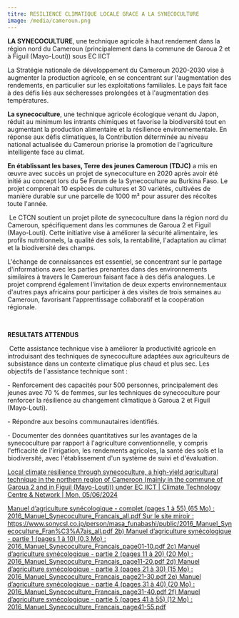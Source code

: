 ```yaml
---
titre: RESILIENCE CLIMATIQUE LOCALE GRACE A LA SYNECOCULTURE
image: /media/cameroun.png
---
```

**LA SYNECOCULTURE**, une technique agricole à haut rendement dans la région nord du Cameroun (principalement dans la commune de Garoua 2 et à Figuil (Mayo-Louti)) sous EC IICT

La Stratégie nationale de développement du Cameroun 2020-2030 vise à augmenter la production agricole, en se concentrant sur l'augmentation des rendements, en particulier sur les exploitations familiales. Le pays fait face à des défis liés aux sécheresses prolongées et à l'augmentation des températures.

**La synecoculture**, une technique agricole écologique venant du Japon, réduit au minimum les intrants chimiques et favorise la biodiversité tout en augmentant la production alimentaire et la résilience environnementale. En réponse aux défis climatiques, la Contribution déterminée au niveau national actualisée du Cameroun priorise la promotion de l'agriculture intelligente face au climat.

**En établissant les bases, Terre des jeunes Cameroun (TDJC)** a mis en œuvre avec succès un projet de synecoculture en 2020 après avoir été initié au concept lors du 5e Forum de la Synecoculture au Burkina Faso. Le projet comprenait 10 espèces de cultures et 30 variétés, cultivées de manière durable sur une parcelle de 1000 m² pour assurer des récoltes toute l'année.

 Le CTCN soutient un projet pilote de synecoculture dans la région nord du Cameroun, spécifiquement dans les communes de Garoua 2 et Figuil (Mayo-Louti). Cette initiative vise à améliorer la sécurité alimentaire, les profils nutritionnels, la qualité des sols, la rentabilité, l'adaptation au climat et la biodiversité des champs.

L'échange de connaissances est essentiel, se concentrant sur le partage d'informations avec les parties prenantes dans des environnements similaires à travers le Cameroun faisant face à des défis analogues. Le projet comprend également l'invitation de deux experts environnementaux d'autres pays africains pour participer à des visites de trois semaines au Cameroun, favorisant l'apprentissage collaboratif et la coopération régionale.

 

**RESULTATS ATTENDUS**

 Cette assistance technique vise à améliorer la productivité agricole en introduisant des techniques de synecoculture adaptées aux agriculteurs de subsistance dans un contexte climatique plus chaud et plus sec. Les objectifs de l'assistance technique sont :

\- Renforcement des capacités pour 500 personnes, principalement des jeunes avec 70 % de femmes, sur les techniques de synecoculture pour renforcer la résilience au changement climatique à Garoua 2 et Figuil (Mayo-Louti).

\- Répondre aux besoins communautaires identifiés.

\- Documenter des données quantitatives sur les avantages de la synecoculture par rapport à l'agriculture conventionnelle, y compris l'efficacité de l'irrigation, les rendements agricoles, la santé des sols et la biodiversité, avec l'établissement d'un système de suivi et d'évaluation.

[Local climate resilience through synecoculture, a high-yield agricultural technique in the northern region of Cameroon (mainly in the commune of Garoua 2 and in Figuil (Mayo-Louti)) under EC IICT | Climate Technology Centre & Network | Mon, 05/06/2024](https://www.ctc-n.org/technical-assistance/projects/local-climate-resilience-through-synecoculture-high-yield)


[Manuel d’agriculture synécologique - complet (pages 1 à 55) (65 Mo) : 2016_Manuel_Synecoculture_Francais_all.pdf Sur le site miroir : https://www.sonycsl.co.jp/person/masa_funabashi/public/2016_Manuel_Synecoculture_Fran%C3%A7ais_all.pdf 2b) Manuel d’agriculture synécologique - partie 1 (pages 1 à 10) (0,3 Mo) : 2016_Manuel_Synecoculture_Francais_page01-10.pdf 2c) Manuel d’agriculture synécologique - partie 2 (pages 11 à 20) (20 Mo) : 2016_Manuel_Synecoculture_Francais_page11-20.pdf 2d) Manuel d’agriculture synécologique - partie 3 (pages 21 à 30) (15 Mo) : 2016_Manuel_Synecoculture_Francais_page21-30.pdf 2e) Manuel d’agriculture synécologique - partie 4 (pages 31 à 40) (20 Mo) : 2016_Manuel_Synecoculture_Francais_page31-40.pdf 2f) Manuel d’agriculture synécologique - partie 5 (pages 41 à 55) (12 Mo) : 2016_Manuel_Synecoculture_Francais_page41-55.pdf](https://www.doc-developpement-durable.org/file/Culture/Agriculture/synecoculture/index2.html)